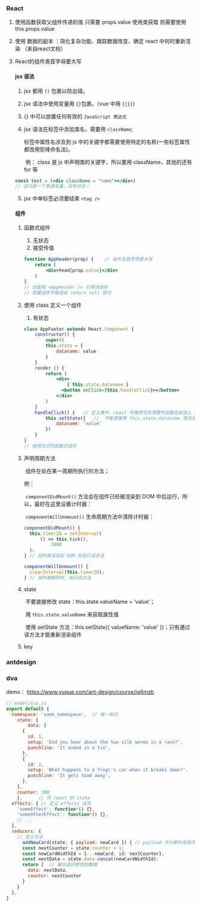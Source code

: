 ### React

1. 使用函数获取父组件传递的值 只需要 props.value  使用类获取 则需要使用 this.props.value

2. 使用 数据的副本 ：简化复杂功能、跟踪数据改变、确定 react 中何时重新渲染     （来自react文档）

3. React的组件类首字母要大写

   #### jsx 语法

   1. jsx 都用 `()` 包裹以防出错。

   2. jsx 语法中使用变量用 `{}`包裹。（vue 中用 `{{}}`）

   3. {} 中可以放置任何有效的 `JavaScript 表达式`  

   4. jsx 语法在标签中添加类名，需要用 `className`;

      标签中属性名涉及到 js 中的关键字都需要使用特定的名称(一些标签属性都改用驼峰命名法)。

      ​	例： class 是 js 中声明类的关键字，所以要用 className，其他的还有 for 等

   ```jsx
   const test = (<div className = "name"></div>)
   // 这只是一个普通变量，没有状态；
   ```

   5. jsx 中单标签必须要结束 `<tag />`

   #### 组件

   1. 函数式组件

      1. 无状态
      2. 接受传值

      ```jsx
      function AppHeader(prop) {	// 组件名首字母要大写
          return (
              <div>head{prop.value}</div>
          )
      }
      // 后面用 <AppHeader /> 引用该组件
      // 想要组件不被渲染 return null 即可
      ```

   2. 使用 class 定义一个组件

      1. 有状态

      ```jsx
      class AppFooter extends React.Component {
          constructor() {
              super()
              this.state = {
                  dataname: value
              }
          }
          render () {
              return (
                  <div>
                      { this.state.dataname }
                  	<button onClick={this.handleClick}></button>
                  </div>
              )
          }
          handleClick() {	// 定义事件，react 中推荐在处理事件函数名前加上 handle
              this.setState({	//	不能直接用 this.state.dataname 修改值，this 会指向 window
                  dataname: 'value'
              })
          }
      }
      // 使用方式同函数式组件
      ```

   3. 声明周期方法

      ​	组件在处在某一周期所执行的方法；

      例：

      ​	 `componentDidMount()` 方法会在组件已经被渲染到 DOM 中后运行，所以，最好在这里设置计时器： 

      ​	 `componentWillUnmount()` 生命周期方法中清除计时器： 

      ```jsx
      componentDidMount() {
      	this.timerID = setInterval(
          	() => this.tick(),
            	1000
      	);
      }	// 组件被渲染到 DOM 后执行该方法
      
      componentWillUnmount() {
      	clearInterval(this.timerID);
      }	// 组件被删除时，执行该方法
      
      ```

   4. state 

      ​	不要直接修改 state：this.state.valueName = ‘value’；

      ​	用 `this.state.valueName` 来获取属性值

      ​	使用 setState 方法：this.setState({ valueName: 'value' })；只有通过该方法才能重新渲染组件

   5. key

### antdesign





### dva

demo： <https://www.yuque.com/ant-design/course/ig6mzb> 

```javascript
// model/xxx.js
export default {
  namespace: 'some_namespace',	// 唯一标识
    state: {
        data: [
      {
        id: 1,
        setup: 'Did you hear about the two silk worms in a race?',
        punchline: 'It ended in a tie',
      },
      {
        id: 2,
        setup: 'What happens to a frog\'s car when it breaks down?',
        punchline: 'It gets toad away',
      },
    ],
    counter: 100
    },		// 同 react 的 state
  effects: { // 定义 effects 成员
    'someEffect': function*() {},
    'someOtherEffect': function*() {},
    // ...
  },
  reducers: {
    // 定义方法
      addNewCard(state, { payload: newCard }) {	// payload 作为额外信息传入
      const nextCounter = state.counter + 1;
      const newCardWidthId = {...newCard, id: nextCounter};
      const nextData = state.data.concat(newCardWidthId);
      return {	// 最后返回修改的数据
        data: nextData,
        counter: nextCounter
      }
    }
  },
}
```